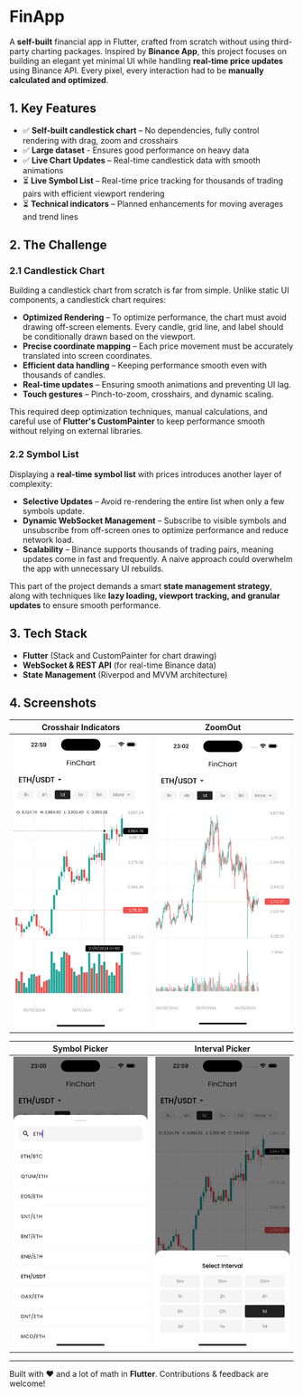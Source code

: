 # FinApp

A **self-built** financial app in Flutter, crafted from scratch without using third-party charting packages. Inspired by **Binance App**, this project focuses on building an elegant yet minimal UI while handling **real-time price updates** using Binance API. Every pixel, every interaction had to be **manually calculated and optimized**.

## 1. Key Features

- ✅ **Self-built candlestick chart** – No dependencies, fully control rendering with drag, zoom and crosshairs
- ✅ **Large dataset** - Ensures good performance on heavy data
- ✅ **Live Chart Updates** – Real-time candlestick data with smooth animations
- ⏳ **Live Symbol List** – Real-time price tracking for thousands of trading pairs with efficient viewport rendering
- ⏳ **Technical indicators** – Planned enhancements for moving averages and trend lines

## 2. The Challenge

### 2.1 Candlestick Chart

Building a candlestick chart from scratch is far from simple. Unlike static UI components, a candlestick chart requires:  

- **Optimized Rendering** – To optimize performance, the chart must avoid drawing off-screen elements. Every candle, grid line, and label should be conditionally drawn based on the viewport.
- **Precise coordinate mapping** – Each price movement must be accurately translated into screen coordinates.
- **Efficient data handling** – Keeping performance smooth even with thousands of candles.
- **Real-time updates** – Ensuring smooth animations and preventing UI lag.  
- **Touch gestures** – Pinch-to-zoom, crosshairs, and dynamic scaling.

This required deep optimization techniques, manual calculations, and careful use of **Flutter's CustomPainter** to keep performance smooth without relying on external libraries.  

### 2.2 Symbol List

Displaying a **real-time symbol list** with prices introduces another layer of complexity:  

- **Selective Updates** – Avoid re-rendering the entire list when only a few symbols update.
- **Dynamic WebSocket Management** – Subscribe to visible symbols and unsubscribe from off-screen ones to optimize performance and reduce network load.
- **Scalability** – Binance supports thousands of trading pairs, meaning updates come in fast and frequently. A naive approach could overwhelm the app with unnecessary UI rebuilds.  

This part of the project demands a smart **state management strategy**, along with techniques like **lazy loading, viewport tracking, and granular updates** to ensure smooth performance.

## 3. Tech Stack

- **Flutter** (Stack and CustomPainter for chart drawing)
- **WebSocket & REST API** (for real-time Binance data)
- **State Management** (Riverpod and MVVM architecture)

## 4. Screenshots

| Crosshair Indicators | ZoomOut |
|---|---|
| ![Symbol Picker](screenshots/crosshair_sc.png) | ![Interval Picker](screenshots/zoom_out_sc.png) |

| Symbol Picker | Interval Picker |
|---|---|
| ![Symbol Picker](screenshots/symbol_picker_sc.png) | ![Interval Picker](screenshots/interval_picker_sc.png) |

---

Built with ❤️ and a lot of math in **Flutter**. Contributions & feedback are welcome!
